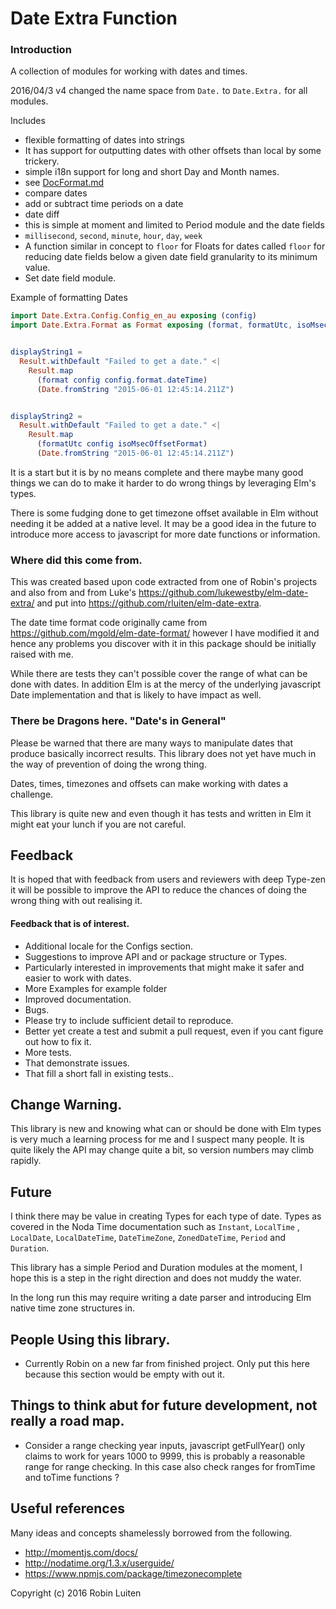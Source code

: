 # Date Extra Function

### Introduction
A collection of modules for working with dates and times.

2016/04/3 v4 changed the name space from `Date.` to `Date.Extra.` for all modules.

Includes
* flexible formatting of dates into strings
 * It has support for outputting dates with other offsets than local by some trickery.
 * simple i18n support for long and short Day and Month names.
 * see [DocFormat.md](DocFormat.md)
* compare dates
* add or subtract time periods on a date
* date diff
 * this is simple at moment and limited to Period module and the date fields
  * `millisecond`, `second`, `minute`, `hour`, `day`, `week`
* A function similar in concept to `floor` for Floats for dates called `floor`
  for reducing date fields below a given date
  field granularity to its minimum value.
* Set date field module.

Example of formatting Dates
```elm
import Date.Extra.Config.Config_en_au exposing (config)
import Date.Extra.Format as Format exposing (format, formatUtc, isoMsecOffsetFormat)


displayString1 =
  Result.withDefault "Failed to get a date." <|
    Result.map
      (format config config.format.dateTime)
      (Date.fromString "2015-06-01 12:45:14.211Z")


displayString2 =
  Result.withDefault "Failed to get a date." <|
    Result.map
      (formatUtc config isoMsecOffsetFormat)
      (Date.fromString "2015-06-01 12:45:14.211Z")
```

It is a start but it is by no means complete and there maybe many good things we can do to make it harder to do wrong things by leveraging Elm's types.

There is some fudging done to get timezone offset available in Elm without needing it be added at a native level. It may be a good idea in the future to introduce more access to javascript for more date functions or information.

### Where did this come from.

This was created based upon code extracted from one of Robin's projects and also from
and from Luke's https://github.com/lukewestby/elm-date-extra/ and put into  https://github.com/rluiten/elm-date-extra.

The date time format code originally came from
https://github.com/mgold/elm-date-format/ however I have modified it and hence any problems you discover with it in this package should be initially raised with me.

While there are tests they can't possible cover the range of what can be done with dates. In addition Elm is at the mercy of the underlying javascript Date implementation and that is likely to have impact as well.

### There be Dragons here. "Date's in General"

Please be warned that there are many ways to manipulate dates that produce basically incorrect results. This library does not yet have much in the way of prevention of doing the wrong thing.

Dates, times, timezones and offsets can make working with dates a challenge.

This library is quite new and even though it has tests and written in Elm it might eat your lunch if you are not careful.

## Feedback

It is hoped that with feedback from users and reviewers with deep Type-zen it will be possible to improve the API to reduce the chances of doing the wrong thing with out realising it.

#### Feedback that is of interest.

* Additional locale for the Configs section.
* Suggestions to improve API and or package structure or Types.
 * Particularly interested in improvements that might make it safer and easier to work with dates.
* More Examples for example folder
* Improved documentation.
* Bugs.
 * Please try to include sufficient detail to reproduce.
 * Better yet create a test and submit a pull request, even if you cant figure out how to fix it.
* More tests.
 * That demonstrate issues.
 * That fill a short fall in existing tests..

## Change Warning.

This library is new and knowing what can or should be done with Elm types is very much a learning process for me and I suspect many people. It is quite likely the API may change quite a bit, so version numbers may climb rapidly.

## Future

I think there may be value in creating Types for each type of date. Types as covered in the Noda Time documentation such as `Instant`, `LocalTime` , `LocalDate`, `LocalDateTime`, `DateTimeZone`, `ZonedDateTime`, `Period` and `Duration`.

This library has a simple Period and Duration modules at the moment, I hope this is a step in the right direction and does not muddy the water.

In the long run this may require writing a date parser and introducing Elm native time zone structures in.


## People Using this library.

* Currently Robin on a new far from finished project. Only put this here because this section would be empty with out it.

## Things to think abut for future development, not really a road map.

* Consider a range checking year inputs, javascript getFullYear() only claims
to work for years 1000 to 9999, this is probably a reasonable range for range
checking. In this case also check ranges for fromTime and toTime functions ?


## Useful references

Many ideas and concepts shamelessly borrowed from the following.

* http://momentjs.com/docs/
* http://nodatime.org/1.3.x/userguide/
* https://www.npmjs.com/package/timezonecomplete

Copyright (c) 2016 Robin Luiten
